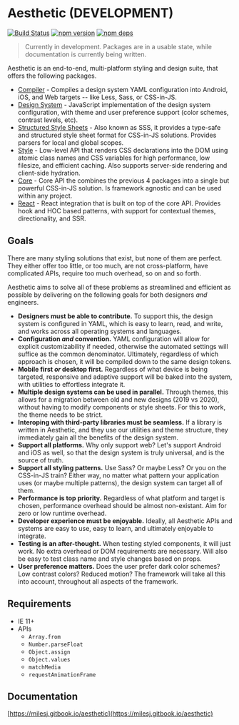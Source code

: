 # Aesthetic (DEVELOPMENT)

[![Build Status](https://github.com/milesj/aesthetic/workflows/Build/badge.svg)](https://github.com/milesj/aesthetic/actions?query=branch%3Amaster)
[![npm version](https://badge.fury.io/js/%40aesthetic%core.svg)](https://www.npmjs.com/package/@aesthetic/core)
[![npm deps](https://david-dm.org/milesj/aesthetic.svg?path=packages/core)](https://www.npmjs.com/package/@aesthetic/core)

> Currently in development. Packages are in a usable state, while documentation is currently being
> written.

Aesthetic is an end-to-end, multi-platform styling and design suite, that offers the following
packages.

- [Compiler](./packages/compiler) - Compiles a design system YAML configuration into Android, iOS,
  and Web targets -- like Less, Sass, or CSS-in-JS.
- [Design System](./packages/system) - JavaScript implementation of the design system configuration,
  with theme and user preference support (color schemes, contrast levels, etc).
- [Structured Style Sheets](./packages/sss) - Also known as SSS, it provides a type-safe and
  structured style sheet format for CSS-in-JS solutions. Provides parsers for local and global
  scopes.
- [Style](./packages/style) - Low-level API that renders CSS declarations into the DOM using atomic
  class names and CSS variables for high performance, low filesize, and efficient caching. Also
  supports server-side rendering and client-side hydration.
- [Core](./packages/core) - Core API the combines the previous 4 packages into a single but powerful
  CSS-in-JS solution. Is framework agnostic and can be used within any project.
- [React](./packages/react) - React integration that is built on top of the core API. Provides hook
  and HOC based patterns, with support for contextual themes, directionality, and SSR.

## Goals

There are many styling solutions that exist, but none of them are perfect. They either offer too
little, or too much, are not cross-platform, have complicated APIs, require too much overhead, so on
and so forth.

Aesthetic aims to solve all of these problems as streamlined and efficient as possible by delivering
on the following goals for both designers _and_ engineers.

- **Designers must be able to contribute.** To support this, the design system is configured in
  YAML, which is easy to learn, read, and write, and works across all operating systems and
  languages.
- **Configuration _and_ convention.** YAML configuration will allow for explicit customizability if
  needed, otherwise the automated settings will suffice as the common denominator. Ultimately,
  regardless of which approach is chosen, it will be compiled down to the same design tokens.
- **Mobile first _or_ desktop first.** Regardless of what device is being targeted, responsive and
  adaptive support will be baked into the system, with utilities to effortless integrate it.
- **Multiple design systems can be used in parallel.** Through themes, this allows for a migration
  between old and new designs (2019 vs 2020), without having to modify components or style sheets.
  For this to work, the theme needs to be strict.
- **Interoping with third-party libraries must be seamless.** If a library is written in Aesthetic,
  and they use our utilities and theme structure, they immediately gain all the benefits of the
  design system.
- **Support all platforms.** Why only support web? Let's support Android and iOS as well, so that
  the design system is truly universal, and is the source of truth.
- **Support all styling patterns.** Use Sass? Or maybe Less? Or you on the CSS-in-JS train? Either
  way, no matter what pattern your application uses (or maybe multiple patterns), the design system
  can target all of them.
- **Performance is top priority.** Regardless of what platform and target is chosen, performance
  overhead should be almost non-existant. Aim for zero or low runtime overhead.
- **Developer experience must be enjoyable.** Ideally, all Aesthetic APIs and systems are easy to
  use, easy to learn, and ultimately enjoyable to integrate.
- **Testing is an after-thought.** When testing styled components, it will just work. No extra
  overhead or DOM requirements are necessary. Will also be easy to test class name and style changes
  based on props.
- **User preference matters.** Does the user prefer dark color schemes? Low contrast colors? Reduced
  motion? The framework will take all this into account, throughout all aspects of the framework.

## Requirements

- IE 11+
- APIs
  - `Array.from`
  - `Number.parseFloat`
  - `Object.assign`
  - `Object.values`
  - `matchMedia`
  - `requestAnimationFrame`

## Documentation

[https://milesj.gitbook.io/aesthetic](https://milesj.gitbook.io/aesthetic)
